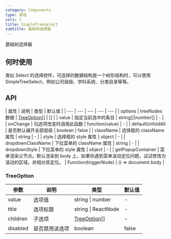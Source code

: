 ```yaml
---
category: Components
type: 其他
cols: 1
title: SimpleTreeSelect
subtitle: 基础树选择器
---
```


基础树选择器

## 何时使用

类似 Select 的选择控件，可选择的数据结构是一个树形结构时，可以使用 SimpleTreeSelect，例如公司层级、学科系统、分类目录等等。

## API
| 属性 | 说明 | 类型 | 默认值 |
| --- | --- | --- | --- | --- |
| options | treeNodes 数据 | [TreeOption](#TreeOption)\[] | \[] |
| value | 指定当前选中的条目 | string\[]\|number\[] | - |
| onChange | 勾选项改变时调用此函数 | function(value) | - |
| defaultUnfoldAll | 是否默认展开全部层级 | boolean | false |
| className | 选择框的 className 属性 | string | - |
| style | 选择框的 style 属性 | object | - |
| dropdownClassName | 下拉菜单的 className 属性 | string | - |
| dropdownStyle | 下拉菜单的 style 属性 | object | - |
| getPopupContainer | 菜单渲染父节点。默认渲染到 body 上，如果你遇到菜单滚动定位问题，试试修改为滚动的区域，并相对其定位。 | Function(triggerNode) | () => document.body |


### TreeOption

| 参数 | 说明 | 类型 | 默认值 |
| --- | --- | --- | --- |
| value | 选项值 | string \| number | - |
| title | 选项标题 | string \| ReactNode | - |
| children | 子选项 | [TreeOption](#TreeOption)\[] | - |
| disabled | 是否禁用该选项 | boolean | false |
<style>
</style>
